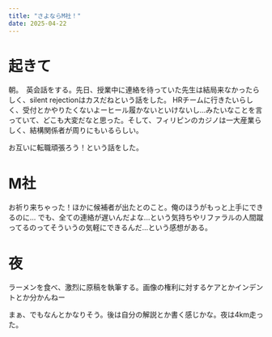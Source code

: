 ```yaml
---
title: "さよならM社！"
date: 2025-04-22
---
```



# 起きて
朝。　英会話をする。先日、授業中に連絡を待っていた先生は結局来なかったらしく、silent rejectionはカスだねという話をした。
HRチームに行きたいらしく、受付とかやりたくないよーヒール履かないといけないし...みたいなことを言っていて、どこも大変だなと思った。そして、フィリピンのカジノは一大産業らしく、結構関係者が周りにもいるらしい。

お互いに転職頑張ろう！という話をした。

# M社
お祈り来ちゃった！ほかに候補者が出たとのこと。俺のほうがもっと上手にできるのに...
でも、全ての連絡が遅いんだよな...という気持ちやリファラルの人間蹴ってるのってそういうの気軽にできるんだ...という感想がある。

# 夜
ラーメンを食べ、激烈に原稿を執筆する。画像の権利に対するケアとかインデントとか分かんねー

まぁ、でもなんとかなりそう。後は自分の解説とか書く感じかな。夜は4km走った。